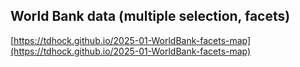 ## World Bank data (multiple selection, facets)
[https://tdhock.github.io/2025-01-WorldBank-facets-map](https://tdhock.github.io/2025-01-WorldBank-facets-map)

